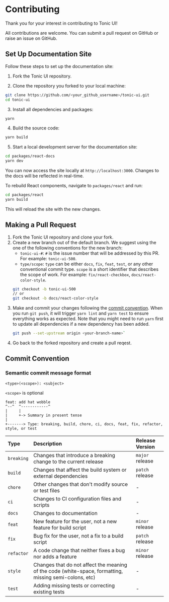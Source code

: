 # Contributing

Thank you for your interest in contributing to Tonic UI!

All contributions are welcome. You can submit a pull request on GitHub or raise an issue on GitHub.

## Set Up Documentation Site

Follow these steps to set up the documentation site:

1. Fork the Tonic UI repository.

2. Clone the repository you forked to your local machine:
```bash
git clone https://github.com/<your_github_username>/tonic-ui.git
cd tonic-ui
```

3. Install all dependencies and packages:
```bash
yarn
```

4. Build the source code:
```bash
yarn build
```

5. Start a local development server for the documentation site:
```bash
cd packages/react-docs
yarn dev
```

You can now access the site locally at `http://localhost:3000`. Changes to the docs will be reflected in real-time.

To rebuild React components, navigate to `packages/react` and run:

```bash
cd packages/react
yarn build
```

This will reload the site with the new changes.

## Making a Pull Request

1. Fork the Tonic UI repository and clone your fork.
2. Create a new branch out of the default branch. We suggest using the one of the following conventions for the new branch:
    * `tonic-ui-#`: `#` is the issue number that will be addressed by this PR. For example: `tonic-ui-500`.
    * `type/scope`: `type` can be either `docs`, `fix`, `feat`, `test`, or any other conventional commit type. `scope` is a short identifier that describes the scope of work. For example: `fix/react-checkbox`, `docs/react-color-style`.
    ```bash
    git checkout -b tonic-ui-500
    // or
    git checkout -b docs/react-color-style
    ```
3. Make and commit your changes following the [commit convention](#commit-convention). When you run `git push`, it will trigger `yarn lint` and `yarn test` to ensure everything works as expected. Note that you might need to run `yarn` first to update all dependencies if a new dependency has been added.
    ```bash
    git push --set-upstream origin <your-branch-name>`
    ```
4. Go back to the forked repository and create a pull reqest.

## Commit Convention

### Semantic commit message format

`<type>(<scope>): <subject>`

`<scope>` is optional

```
feat: add hat wobble
^--^  ^------------^
|     |
|     +-> Summary in present tense
|
+-------> Type: breaking, build, chore, ci, docs, feat, fix, refactor, style, or test
```

Type    | Description | Release Version
:------ | :---------- | :--------------
`breaking` | Changes that introduce a breaking change to the current release | `major` release
`build` | Changes that affect the build system or external dependencies | `patch` release
`chore` | Other changes that don't modify source or test files | -
`ci` | Changes to CI configuration files and scripts | -
`docs` | Changes to documentation | -
`feat` | New feature for the user, not a new feature for build script | `minor` release
`fix` | Bug fix for the user, not a fix to a build script | `patch` release
`refactor` | A code change that neither fixes a bug nor adds a feature | `minor` release
`style` | Changes that do not affect the meaning of the code (white-space, formatting, missing semi-colons, etc) | -
`test` | Adding missing tests or correcting existing tests | -
